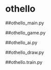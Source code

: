# othello

##othello_main.py

##othello_game.py

##othello_ai.py

##othello_draw.py

##othello.train.py

